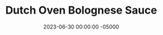 ---
layout: post
title:  "Dutch Oven Bolognese Sauce"
date:   2023-06-30 00:00:00 -05000
categories: 
- Recipes
- Ground Meat
permalink: /recipes/bolognese
image: /assets/Food/Ground Meat/Bolognese/bolognese-cover.jpg
ing: bolognese-ing
facts: bolognese-facts
Prep: 30
Rest: 
Cook: 90
Source1: 
Source2: 
tags: 
- sauce
- italian
- pepper
- onion
- carrot
- grated
- simmer
- turkey
- beef
- pasta
- zoodle
- pasta
- penne
Description: My Bolognese recipe is a sauce that can honestly work as a meal on it own. It goes great over some pasta, or even zucchini noodles like above. It also serves as a great stew between the meat and all the vegetables.
Instructions: 
- Add vegetables (onion, garlic, carrots, and peppers) to a food processor and pulse until fine<br><br>

- Spray a dutch oven with oil, and cook the vegetables until soft over medium high heat until water has boiled off. Stir constantly. Remove to a bowl<br><br>

- Over medium high, add the meat into the pan and mash with a wooden spoon, mixing with the vegetables until meat is cooked and no pink remains. Stir constantly, and cook until water is evaporated and pan goes from hissing to cracking (this is the sound of the meat frying in it's own rendered fat)<br><br>

- Add the tomato puree and mix until fully combined. Pour in water. Scrape up the fond with your wooden spoon. Mix back in the vegetables. Add the spices (bouillon powder, oregano, basil, parsley, themy, garlic powder, and black pepper) and balsamic vinegar<br><br>

- Bring to a boil on high, then cover and let simmer simmer (reduce heat to medium-low).  Let cook for 30 minutes - 1 hour, stirring every 15 minutes<br><br>
- <center><img src="/assets/Food/Ground Meat/Bolognese/bolognese-6.jpg" alt="" class="instruction-image"></center><br>
---